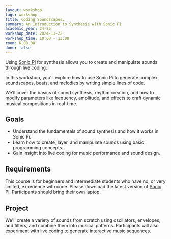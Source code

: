 ```yaml
---
layout: workshop
tags: workshop
title: Coding Soundscapes.
summary: An Introduction to Synthesis with Sonic Pi
academic_year: 24-25
workshop_date: 2024-11-22
workshop_time: 10:00 - 13:00
room: K.03.08
done: false
---
```


Using [Sonic Pi](https://sonic-pi.net/) for synthesis allows you to create and manipulate sounds through live coding. 

In this workshop, you'll explore how to use Sonic Pi to generate complex soundscapes, beats, and melodies by writing simple lines of code. 

We’ll cover the basics of sound synthesis, rhythm creation, and how to modify parameters like frequency, amplitude, and effects to craft dynamic musical compositions in real-time.

## Goals

- Understand the fundamentals of sound synthesis and how it works in Sonic Pi.
- Learn how to create, layer, and manipulate sounds using basic programming concepts.
- Gain insight into live coding for music performance and sound design.

## Requirements

This course is for beginners and intermediate students who have no, or very limited, experience with code. Please download the latest version of [Sonic Pi](https://sonic-pi.net/). Participants should bring their own laptop.

## Project

We'll create a variety of sounds from scratch using oscillators, envelopes, and filters, and combine them into musical patterns. Participants will also experiment with live coding to generate interactive music sequences.

